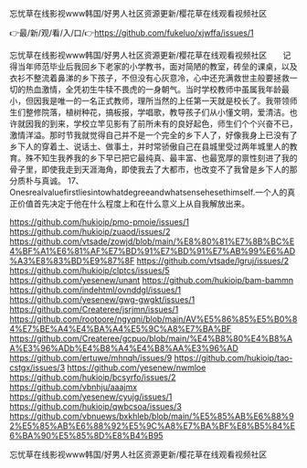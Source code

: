 忘忧草在线影视www韩国/好男人社区资源更新/樱花草在线观看视频社区

👉最/新/观/看/入/口/👉https://github.com/fukeluo/xjwffa/issues/1

忘忧草在线影视www韩国/好男人社区资源更新/樱花草在线观看视频社区　　记得当年师范毕业后我回乡下老家的小学教书，面对简陋的教室，砖垒的课桌，以及衣衫不整流着鼻涕的乡下孩子，不但没有心灰意冷，心中还充满救世主般要拯救一切的热血激情，全凭初生牛犊不畏虎的一身朝气。当时学校教师中虽属我年龄最小，但因我是唯一的一名正式教师，理所当然的上任第一天就是校长了。我带领师生们整修院落，植树种花，搞板报，学唱歌，教导孩子们从小懂文明，爱清洁。也许就因我的到来，学校立竿见影有了前所未有的良好起色，师生们个个兴奋不已，激情洋溢。那时节我就觉得自己并不是一个完全的乡下人了，好像我身上已没有了乡下人的穿着土、说话土、做事土，并时常骄傲自己在县城里受过两年城里人的教育。殊不知生我养我的乡下早已把它最纯真、最丰富、也最宽厚的禀性刻进了我的骨子里，即使我走到天涯海角，即使我去了大都市，也改变不了我曾是乡下人的那分质朴与真诚。
	17、Onesrealvaluefirstliesintowhatdegreeandwhatsensehesethimself.一个人的真正价值首先决定于他在什么程度上和在什么意义上从自我解放出来。


https://github.com/hukioip/pmo-pmoie/issues/1
https://github.com/hukioip/zuaod/issues/2
https://github.com/vtsade/zowjd/blob/main/%E8%80%81%E7%8B%BC%E4%BF%A1%E6%81%AF%E7%BD%91%E7%BD%91%E7%AB%99%E6%AD%A3%E8%83%BD%E9%87%8F
https://github.com/vtsade/lgruj/issues/2
https://github.com/hukioip/clptcs/issues/5
https://github.com/yesenew/unant
https://github.com/hukioip/bam-bammn
https://github.com/indehtml/ovnddgl/issues/1
https://github.com/yesenew/gwg-gwgkt/issues/1
https://github.com/Createree/jsrjmn/issues/1
https://github.com/rootoore/ngyqni/blob/main/AV%E5%86%85%E5%B0%84%E7%BE%A4%E4%BA%A4%E5%9C%A8%E7%BA%BF
https://github.com/Createree/gcpuo/blob/main/%E4%B8%80%E4%B8%AA%E3%96%ADb%E4%B8%A4%E4%B8%AA%E3%96%AD
https://github.com/ertuwe/mhnqh/issues/9
https://github.com/hukioip/tao-cstgx/issues/3
https://github.com/yesenew/nwmloe
https://github.com/hukioip/bcsyrfo/issues/2
https://github.com/vbnhju/aaajmx
https://github.com/yesenew/cyujg/issues/1
https://github.com/hukioip/qwbcsoa/issues/3
https://github.com/vbnuews/bxkhleb/blob/main/%E5%85%AB%E6%88%92%E5%85%AB%E6%88%92%E5%9C%A8%E7%BA%BF%E8%B5%84%E6%BA%90%E5%85%8D%E8%B4%B95

忘忧草在线影视www韩国/好男人社区资源更新/樱花草在线观看视频社区
